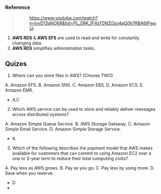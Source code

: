 ### Reference

>> https://www.youtube.com/watch?v=IvvD13aNO68&list=PL_0RK_1F4sTDNZOzu4aQ0h7RBA6tPwuUj

1. **AWS RDS** & **AWS EFS** are used to read and write for constantly changing data.
2. **AWS RDS** simplifies administration tasks.

##  Quizes
1. Where can you store files in AWS? (Choose TWO)

A. Amazon EFS.
B. Amazon SNS.
C. Amazon EBS.
D. Amazon ECS.
E. Amazon EMR.

- A,C

2. Which AWS service can be used to store and reliably deliver messages across distributed systems?

A. Amazon Simple Queue Service.
B. AWS Storage Gateway.
C. Amazon Simple Email Service.
D. Amazon Simple Storage Service.

- A

3. Which of the following describes the payment model that AWS makes available for customers that can commit to using Amazon EC2 over a one or 3-year term to reduce their total computing costs?

A. Pay less as AWS grows.
B. Pay as you go.
C. Pay less by using more.
D. Save when you reserve.

- D
- 